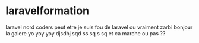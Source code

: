 # laravelformation
laravel nord coders
peut etre je suis fou de laravel ou vraiment zarbi 
bonjour la galere
yo yoy yoy 
djsdhj
sqd
ss
sq
s
sq
et ca  marche ou pas ??
